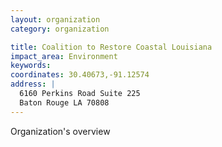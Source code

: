 ```yaml
---
layout: organization
category: organization

title: Coalition to Restore Coastal Louisiana
impact_area: Environment
keywords: 
coordinates: 30.40673,-91.12574
address: |
  6160 Perkins Road Suite 225
  Baton Rouge LA 70808
---
```

Organization's overview
